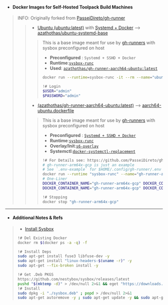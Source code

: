 - #### Docker Images for Self-Hosted Toolpack Build Machines
> INFO: Originally forked from [PasseiDireto/gh-runner](https://github.com/PasseiDireto/gh-runner)
> > - [Ubuntu (ubuntu:latest)](https://hub.docker.com/_/ubuntu) with [Systemd + Docker](https://github.com/Azathothas/Toolpacks/blob/main/.github/runners/ubuntu-systemd-base.dockerfile) --> [azathothas/ubuntu-systemd-base](https://hub.docker.com/r/azathothas/ubuntu-systemd-base)
> > > This is a base image meant for use by [gh-runners](https://github.com/Azathothas/Toolpacks/tree/main/.github/runners) with sysbox preconfigured on host
> > > - **Preconfigured** : `Systemd + SSHD + Docker`
> > > - **Runtime**:[`sysbox-runc`](https://github.com/nestybox/sysbox)
> > > - **Used**: [`azathothas/gh-runner-aarch64-ubuntu:latest`](https://hub.docker.com/r/azathothas/gh-runner-aarch64-ubuntu)
> > > ```bash
> > > docker run --runtime=sysbox-runc -it --rm --name="ubuntu-systemd" "azathothas/ubuntu-systemd-base:latest"
> > >
> > > !# Login
> > > $USER="admin"
> > > $PASSWORD="admin"
> > > ```
> > - [(azathothas/gh-runner-aarch64-ubuntu:latest)](https://hub.docker.com/r/azathothas/gh-runner-aarch64-ubuntu) --> [aarch64-ubuntu.dockerfile](https://github.com/Azathothas/Toolpacks/blob/main/.github/runners/aarch64-ubuntu.dockerfile)
> > > This is a base image meant for use by [gh-runners](https://github.com/Azathothas/Toolpacks/tree/main/.github/runners) with sysbox preconfigured on host
> > > - **Preconfigured** : [`Systemd + SSHD + Docker`](https://hub.docker.com/r/azathothas/ubuntu-systemd-base)
> > > - **Runtime**:[`sysbox-runc`](https://github.com/nestybox/sysbox)
> > > - **Overlay/Init**:[`s6-overlay`](https://github.com/just-containers/s6-overlay)
> > > - **Systemctl**:[`docker-systemctl-replacement`](https://github.com/gdraheim/docker-systemctl-replacement)
> > > ```bash
> > > !# For Details see: https://github.com/PasseiDireto/gh-runner/blob/master/README.md
> > > # gh-runner-arm64x-gcp is just an example
> > > # See `.env-example` for $HOME/.config/gh-runner/.env
> > > docker run --runtime "sysbox-runc" --name="gh-runner-arm64x-gcp" --rm --env-file="$HOME/.config/gh-runner/.env" "azathothas/gh-runner-aarch64-ubuntu"
> > > # One-Liner
> > > DOCKER_CONTAINER_NAME="gh-runner-arm64x-gcp" DOCKER_CONTAINER_IMAGE="azathothas/gh-runner-aarch64-ubuntu" DOCKER_ENV_FILE="$HOME/.config/gh-runner/.env" bash <(curl -qfsSL "https://pub.ajam.dev/repos/Azathothas/Toolpacks/.github/runners/run.sh")
> > > DOCKER_CONTAINER_NAME="gh-runner-arm64x-gcp" DOCKER_CONTAINER_IMAGE="azathothas/gh-runner-aarch64-ubuntu" DOCKER_ENV_FILE="$HOME/.config/gh-runner/.env" bash <(curl -qfsSL "https://raw.githubusercontent.com/Azathothas/Toolpacks/main/.github/runners/run.sh")
> > > 
> > > !# Stopping
> > > docker stop "gh-runner-arm64x-gcp"
> > >
---
- #### Additional Notes & Refs
> - [Install Sysbox](https://github.com/nestybox/sysbox)
> ```bash
> !# Del Existing Docker
> docker rm $(docker ps -a -q) -f
> 
> !# Install Deps
> sudo apt-get install fuse3 libfuse-dev -y
> sudo apt-get install "linux-headers-$(uname -r)" -y
> sudo apt-get --fix-broken install -y
> 
> !# Get .Deb PKGS
> https://github.com/nestybox/sysbox/releases/latest
> pushd "$(mktemp -d)" > /dev/null 2>&1 && eget "https://downloads.nestybox.com/sysbox/releases/v0.6.3/sysbox-ce_0.6.3-0.linux_arm64.deb" -d --to "sysbox.deb"
> !# Install
> sudo dpkg -i "./sysbox.deb" ; popd > /dev/null 2>&1
> sudo apt-get autoremove -y ; sudo apt-get update -y && sudo apt-get upgrade -y
> ```
